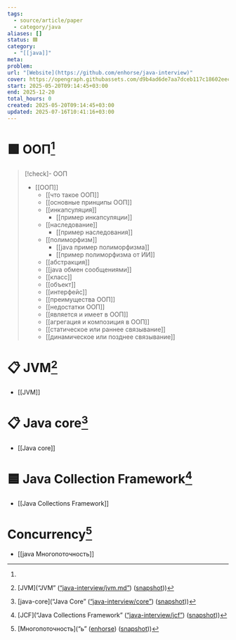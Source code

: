 ```yaml
---
tags:
  - source/article/paper
  - category/java
aliases: []
status: 🟦
category:
  - "[[java]]"
meta: 
problem: 
url: "[Website](https://github.com/enhorse/java-interview)"
cover: https://opengraph.githubassets.com/d9b4ad6de7aa7dceb117c18602eecdd1908dff42438fe981e79fccc3136fd6cf/enhorse/java-interview
start: 2025-05-20T09:14:45+03:00
end: 2025-12-20
total_hours: 0
created: 2025-05-20T09:14:45+03:00
updated: 2025-07-16T10:41:16+03:00
---
```


# 🟩 ООП[^1]
> [!check]- ООП
> - [[ООП]]
> 	- [[что такое ООП]]
> 	- [[основные принципы ООП]]
> 	- [[инкапсуляция]]
> 		- [[пример инкапсуляции]]
> 	- [[наследование]]
> 		- [[пример наследования]]
> 	- [[полиморфизм]]
> 		- [[java пример полиморфизма]]
> 		- [[пример полиморфизма от ИИ]]
> 	- [[абстракция]]
> 	- [[java обмен сообщениями]]
> 	- [[класс]]
> 	- [[объект]]
> 	- [[интерфейс]]
> 	- [[преимущества ООП]]
> 	- [[недостатки ООП]]
> 	- [[является и имеет в ООП]]
> 	- [[агрегация и композиция в ООП]]
> 	- [[статическое или раннее связывание]]
> 	- [[динамическое или позднее связывание]]

# 📋 JVM[^2]

- [[JVM]]

# 📋 Java core[^3]

- [[Java core]]

# 🟦 Java Collection Framework[^4]

- [[Java Collections Framework]]

# Concurrency[^5]
- [[java Многопоточность]]

[^1]:
[^2]:[JVM](“JVM” ([“java-interview/jvm.md”](zotero://select/library/items/UGH5TLJQ)) ([snapshot](zotero://open-pdf/library/items/IWGPPAD7?sel=article%20%3E%20div%3Afirst-child%20%3E%20h2&annotation=R738AJTH)))
[^3]: [java-core](“Java Core” ([“java-interview/core”](zotero://select/library/items/T3X9ZD57)) ([snapshot](zotero://open-pdf/library/items/2GAN5TQF?sel=article%20%3E%20div%3Afirst-of-type%20%3E%20h1&annotation=3KTIQPAR)))
[^4]: [JCF](“Java Collections Framework” ([“java-interview/jcf”](zotero://select/library/items/IKKYAIF7)) ([snapshot](zotero://open-pdf/library/items/UC6ZZ8YB?sel=article%20%3E%20div%3Afirst-of-type%20%3E%20h1&annotation=32EP7WM6)))
[^5]: [Многопоточность](“ь” ([enhorse](zotero://select/library/items/LRIW9JTN)) ([snapshot](zotero://open-pdf/library/items/BAF8UCVX?sel=article%20%3E%20div%3Afirst-of-type%20%3E%20h1&annotation=CTHISDEV)))
